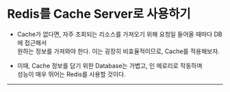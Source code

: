 # Redis를 Cache Server로 사용하기

- Cache가 없다면, 자주 조회되는 리소스를 가져오기 위해 요청일 들어올 때마다 DB에 접근해서  
  원하는 정보를 가져와야 한다. 이는 굉장히 비효율적이므로, Cache를 적용해보자.

- 이때, Cache 정보를 담기 위한 Database는 가볍고, 인 메로리로 작동하며  
 성능이 매우 뛰어는 Redis를 사용할 것이다.
<hr/>
